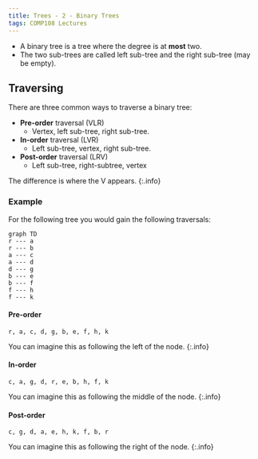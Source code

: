 ```yaml
---
title: Trees - 2 - Binary Trees
tags: COMP108 Lectures
---
```

* A binary tree is a tree where the degree is at **most** two. 
* The two sub-trees are called left sub-tree and the right sub-tree (may be empty).

## Traversing
There are three common ways to traverse a binary tree:

* **Pre-order** traversal (VLR)
	* Vertex, left sub-tree, right sub-tree.
* **In-order** traversal (LVR)
	* Left sub-tree, vertex, right sub-tree.
* **Post-order** traversal (LRV)
	* Left sub-tree, right-subtree, vertex
	
The difference is where the V appears.
{:.info}

### Example
For the following tree you would gain the following traversals:

```mermaid
graph TD
r --- a
r --- b
a --- c
a --- d
d --- g
b --- e
b --- f
f --- h
f --- k
```

#### Pre-order

```
r, a, c, d, g, b, e, f, h, k
```

You can imagine this as following the left of the node.
{:.info}

#### In-order

```
c, a, g, d, r, e, b, h, f, k
```

You can imagine this as following the middle of the node.
{:.info}

#### Post-order

```
c, g, d, a, e, h, k, f, b, r
```

You can imagine this as following the right of the node.
{:.info}
